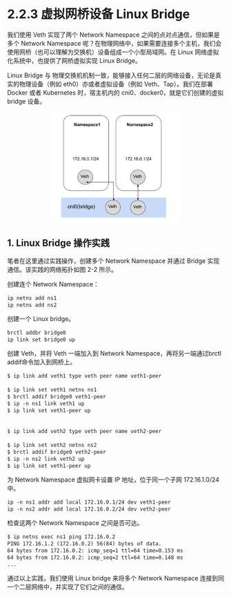 # 2.2.3 虚拟网桥设备 Linux Bridge

我们使用 Veth 实现了两个 Network Namespace 之间的点对点通信，但如果是多个 Network Namespace 呢？在物理网络中，如果需要连接多个主机，我们会使用网桥（也可以理解为交换机）设备组成一个小型局域网。在 Linux 网络虚拟化系统中，也提供了网桥虚拟实现 Linux Bridge。

Linux Bridge 与 物理交换机机制一致，能够接入任何二层的网络设备，无论是真实的物理设备（例如 eth0）亦或者虚拟设备（例如 Veth、Tap）。我们在部署 Docker 或者 Kubernetes 时，宿主机内的 cni0、docker0，就是它们创建的虚拟 bridge 设备。


<div  align="center">
    <img src="../../assets/bridge.png" width = "300"  align=center />
</div>

## 1. Linux Bridge 操作实践

笔者在这里通过实践操作，创建多个 Network Namespace 并通过 Bridge 实现通信。该实践的网络拓扑如图 2-2 所示。

创建连个 Network Namespace：

```
ip netns add ns1
ip netns add ns2
```

创建一个 Linux bridge。

```
brctl addbr bridge0
ip link set bridge0 up
```

创建 Veth，并将 Veth 一端加入到 Network Namespace，再将另一端通过brctl addif命令加入到网桥上。

```
$ ip link add veth1 type veth peer name veth1-peer

$ ip link set veth1 netns ns1
$ brctl addif bridge0 veth1-peer
$ ip -n ns1 link veth1 up
$ ip link set veth1-peer up


$ ip link add veth2 type veth peer name veth2-peer

$ ip link set veth2 netns ns2
$ brctl addif bridge0 veth2-peer
$ ip -n ns2 link veth2 up
$ ip link set veth1-peer up
```

为 Network Namespace 虚拟网卡设置 IP 地址，位于同一个子网 172.16.1.0/24 中。

```
ip -n ns1 addr add local 172.16.0.1/24 dev veth1-peer
ip -n ns2 addr add local 172.16.0.2/24 dev veth2-peer
```

检查这两个 Network Namespace 之间是否可达。

```
$ ip netns exec ns1 ping 172.16.0.2
PING 172.16.1.2 (172.16.0.2) 56(84) bytes of data.
64 bytes from 172.16.0.2: icmp_seq=1 ttl=64 time=0.153 ms
64 bytes from 172.16.0.2: icmp_seq=2 ttl=64 time=0.148 ms
...
```

通过以上实践，我们使用 Linux bridge 来将多个 Network Namespace 连接到同一个二层网络中，并实现了它们之间的通信。

